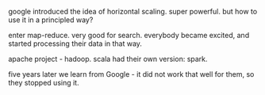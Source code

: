 
google introduced the idea of horizontal scaling.
super powerful.
but how to use it in a principled way?

enter map-reduce.
very good for search.
everybody became excited, and started processing their data in that way. 

apache project - hadoop. 
scala had their own version: spark. 

five years later we learn from Google - it did not work that well for them, so they stopped using it.

